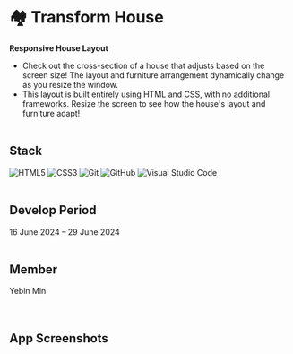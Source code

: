 # 🏘 Transform House

**Responsive House Layout**

- Check out the cross-section of a house that adjusts based on the screen size! The layout and furniture arrangement dynamically change as you resize the window.
- This layout is built entirely using HTML and CSS, with no additional frameworks. Resize the screen to see how the house's layout and furniture adapt!
  <br>
  <br>

## Stack

![HTML5](https://img.shields.io/badge/HTML5-E34F26?style=flat&logo=html5&logoColor=white)
![CSS3](https://img.shields.io/badge/CSS3-1572B6?style=flat&logo=css3&logoColor=white)
![Git](https://img.shields.io/badge/Git-F05032?style=flat&logo=git&logoColor=white)
![GitHub](https://img.shields.io/badge/GitHub-181717?style=flat&logo=github&logoColor=white)
![Visual Studio Code](https://img.shields.io/badge/Visual_Studio_Code-0078d7?style=flat&logo=visual%20studio%20code&logoColor=white)
<br>
<br>

## Develop Period

16 June 2024 – 29 June 2024
<br>
<br>

## Member

Yebin Min  
<br>
<br>

## App Screenshots
